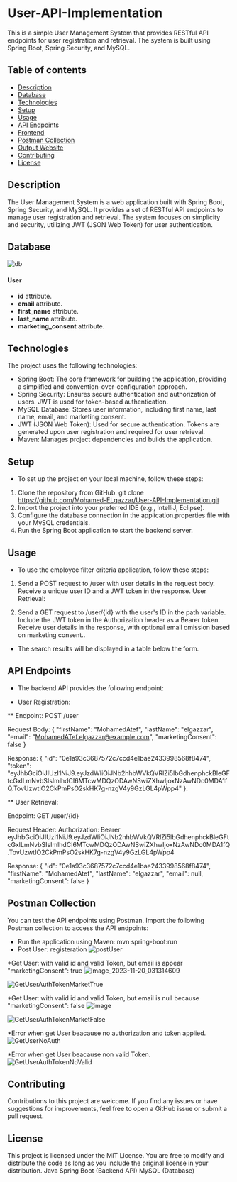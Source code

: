 # User-API-Implementation
This is a simple User Management System that provides RESTful API endpoints for user registration and retrieval. The system is built using Spring Boot, Spring Security, and MySQL.

## Table of contents
* [Description](#description)
* [Database](#database)
* [Technologies](#technologies)
* [Setup](#setup)
* [Usage](#usage)
* [API Endpoints](#api-endpoints)
* [Frontend](#frontend)
* [Postman Collection](#postman-collection)
* [Output Website](#output-website)
* [Contributing](#contributing)
* [License](#license)

## Description
The User Management System is a web application built with Spring Boot, Spring Security, and MySQL. It provides a set of RESTful API endpoints to manage user registration and retrieval. The system focuses on simplicity and security, utilizing JWT (JSON Web Token) for user authentication.

## Database
![db](https://github.com/Mohamed-ELgazzar/User-API-Implementation/assets/122599973/aabba3fb-4f92-4dbe-b9c3-5f1d43356c6c)
#### User


* **id** attribute.
* **email** attribute.
* **first_name** attribute.
* **last_name** attribute.
* **marketing_consent** attribute.


## Technologies
The project uses the following technologies:

* Spring Boot: The core framework for building the application, providing a simplified and convention-over-configuration approach.
* Spring Security: Ensures secure authentication and authorization of users. JWT is used for token-based authentication.
* MySQL Database: Stores user information, including first name, last name, email, and marketing consent.
* JWT (JSON Web Token): Used for secure authentication. Tokens are generated upon user registration and required for user retrieval.
* Maven: Manages project dependencies and builds the application.

## Setup
* To set up the project on your local machine, follow these steps:

1. Clone the repository from GitHub.
  git clone https://github.com/Mohamed-ELgazzar/User-API-Implementation.git
2. Import the project into your preferred IDE (e.g., IntelliJ, Eclipse).
3. Configure the database connection in the application.properties file with your MySQL credentials.
4. Run the Spring Boot application to start the backend server.

## Usage
* To use the employee filter criteria application, follow these steps:
1. Send a POST request to /user with user details in the request body.
    Receive a unique user ID and a JWT token in the response.
    User Retrieval:

2. Send a GET request to /user/{id} with the user's ID in the path variable.
    Include the JWT token in the Authorization header as a Bearer token.
    Receive user details in the response, with optional email omission based on marketing consent..

* The search results will be displayed in a table below the form.

## API Endpoints
* The backend API provides the following endpoint:

* User Registration:

** Endpoint: POST /user

Request Body:
{
    "firstName": "MohamedAtef",
    "lastName": "elgazzar",
    "email": "MohamedATef.elgazzar@example.com",
    "marketingConsent": false
}

Response:
{
    "id": "0e1a93c3687572c7ccd4e1bae2433998568f8474",
    "token": "eyJhbGciOiJIUzI1NiJ9.eyJzdWIiOiJNb2hhbWVkQVRlZi5lbGdhenphckBleGFtcGxlLmNvbSIsImlhdCI6MTcwMDQzODAwNSwiZXhwIjoxNzAwNDc0MDA1fQ.TovUzwtIO2CkPmPsO2skHK7g-nzgV4y9GzLGL4pWpp4"
}.

** User Retrieval:

Endpoint: GET /user/{id}

Request Header:
Authorization: Bearer eyJhbGciOiJIUzI1NiJ9.eyJzdWIiOiJNb2hhbWVkQVRlZi5lbGdhenphckBleGFtcGxlLmNvbSIsImlhdCI6MTcwMDQzODAwNSwiZXhwIjoxNzAwNDc0MDA1fQ.TovUzwtIO2CkPmPsO2skHK7g-nzgV4y9GzLGL4pWpp4

Response:
{
    "id": "0e1a93c3687572c7ccd4e1bae2433998568f8474",
    "firstName": "MohamedAtef",
    "lastName": "elgazzar",
    "email": null,
    "marketingConsent": false
}



## Postman Collection
You can test the API endpoints using Postman. Import the following Postman collection to access the API endpoints:

* Run the application using Maven:
     mvn spring-boot:run
* Post User: registeration
![postUser](https://github.com/Mohamed-ELgazzar/User-API-Implementation/assets/122599973/695f22ad-20ae-4c6f-b67c-2b0acdf751bb)

*Get User: with valid id and valid Token, but email is appear "marketingConsent": true
![image_2023-11-20_031314609](https://github.com/Mohamed-ELgazzar/User-API-Implementation/assets/122599973/89b02e61-9391-452a-9e94-fb73b23806cd)

![GetUserAuthTokenMarketTrue](https://github.com/Mohamed-ELgazzar/User-API-Implementation/assets/122599973/20af7800-8d9d-4a2f-b735-1f91cce56029)

*Get User: with valid id and valid Token, but email is null because "marketingConsent": false
![image](https://github.com/Mohamed-ELgazzar/User-API-Implementation/assets/122599973/647b5962-cb7e-4821-84b5-7322660cac82)

![GetUserAuthTokenMarketFalse](https://github.com/Mohamed-ELgazzar/User-API-Implementation/assets/122599973/91f99693-981a-45a1-a7f7-aecb231a1467)

*Error when get User beacause no authorization and token applied.
![GetUserNoAuth](https://github.com/Mohamed-ELgazzar/User-API-Implementation/assets/122599973/a49c07dd-bc8a-42f5-8a0e-79f72ce3f71b)

*Error when get User beacause non valid Token.
![GetUserAuthTokenNoValid](https://github.com/Mohamed-ELgazzar/User-API-Implementation/assets/122599973/bcba528c-dee3-411c-a3b7-b44e0dfb42a6)


## Contributing
Contributions to this project are welcome. If you find any issues or have suggestions for improvements, feel free to open a GitHub issue or submit a pull request.

## License
This project is licensed under the MIT License. You are free to modify and distribute the code as long as you include the original license in your distribution.
Java Spring Boot (Backend API)
MySQL (Database)
